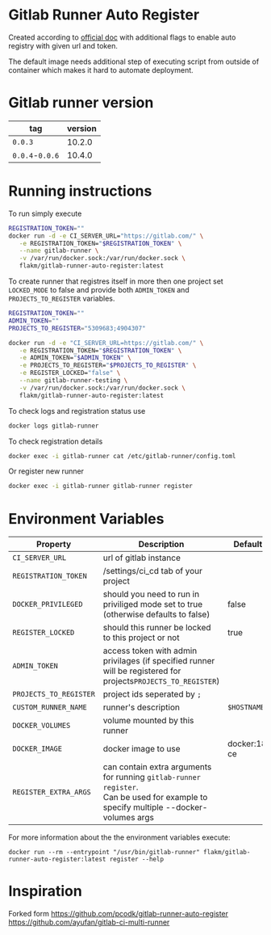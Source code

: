 # Gitlab Runner Auto Register

Created according to [official doc](https://docs.gitlab.com/runner/install/linux-repository.html) with additional flags to enable auto registry with given url and token.

The default image needs additional step of executing script from outside of container which makes it hard to automate deployment.

# Gitlab runner version

| tag               | version       |
| ---------------   | --------------|
| `0.0.3`           | 10.2.0        |
| `0.0.4`-`0.0.6`   | 10.4.0        |


# Running instructions

To run simply execute 

```bash
REGISTRATION_TOKEN=""
docker run -d -e CI_SERVER_URL="https://gitlab.com/" \
   -e REGISTRATION_TOKEN="$REGISTRATION_TOKEN" \
   --name gitlab-runner \
   -v /var/run/docker.sock:/var/run/docker.sock \
   flakm/gitlab-runner-auto-register:latest 
```

To create runner that registres itself in more then one project set `LOCKED_MODE` to false and provide both `ADMIN_TOKEN` and `PROJECTS_TO_REGISTER` variables.

```bash
REGISTRATION_TOKEN=""
ADMIN_TOKEN=""
PROJECTS_TO_REGISTER="5309683;4904307" 

docker run -d -e "CI_SERVER_URL=https://gitlab.com/" \
   -e REGISTRATION_TOKEN="$REGISTRATION_TOKEN" \
   -e ADMIN_TOKEN="$ADMIN_TOKEN" \
   -e PROJECTS_TO_REGISTER="$PROJECTS_TO_REGISTER" \
   -e REGISTER_LOCKED="false" \
   --name gitlab-runner-testing \
   -v /var/run/docker.sock:/var/run/docker.sock \
   flakm/gitlab-runner-auto-register:latest
```


To check logs and registration status use

```bash
docker logs gitlab-runner
```

To check registration details

```bash
docker exec -i gitlab-runner cat /etc/gitlab-runner/config.toml
```

Or register new runner

```bash
docker exec -i gitlab-runner gitlab-runner register
```

# Environment Variables

| Property              |  Description                                                                                                                             | Default value                   | Required      |
| --------------------  | -----------------------------------------------------------------------------------------------------------------------------------------| ------------------------------- | ------------- |
|`CI_SERVER_URL`        |  url of gitlab instance                                                                                                                  |                                 | true          |
|`REGISTRATION_TOKEN`   |  /settings/ci_cd tab of your project                                                                                                     |                                 | true          |
|`DOCKER_PRIVILEGED`    |  should you need to run in priviliged mode set to true (otherwise defaults to false)                                                     | false                           | false         |           
|`REGISTER_LOCKED`      |  should this runner be locked to this project or not                                                                                     | true                            | false         |
|`ADMIN_TOKEN`          |  access token with admin privilages (if specified runner will be registered for projects`PROJECTS_TO_REGISTER`)                          |                                 | false         |
|`PROJECTS_TO_REGISTER` |  project ids seperated by `;`                                                                                                            |                                 | false         |
|`CUSTOM_RUNNER_NAME`   |  runner's description                                                                                                                    | `$HOSTNAME`                     | false         |
|`DOCKER_VOLUMES`       |  volume mounted by this runner                                                                                                           |                                 | false         |
|`DOCKER_IMAGE`         |  docker image to use                                                                                                                     | docker:18.01.0-ce               | true          |
|`REGISTER_EXTRA_ARGS`  |  can contain extra arguments for running `gitlab-runner register`. <br>Can be used for example to specify multiple --docker-volumes args |                                 | false         |

For more information about the the environment variables execute: 
```
docker run --rm --entrypoint "/usr/bin/gitlab-runner" flakm/gitlab-runner-auto-register:latest register --help
``` 



# Inspiration

Forked form https://github.com/pcodk/gitlab-runner-auto-register
https://github.com/ayufan/gitlab-ci-multi-runner
